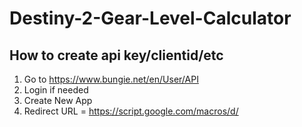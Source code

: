 # Destiny-2-Gear-Level-Calculator

## How to create api key/clientid/etc

1. Go to https://www.bungie.net/en/User/API
1. Login if needed
1. Create New App
1. Redirect URL = https://script.google.com/macros/d/<script id here>/usercallback
	* To get script id go to spreadsheet -> Tools -> Script Editor -> File -> Project Properties -> Info -> Property -> Script ID -> Value
1. Scope = Read your Destiny 2 information (Vault, Inventory, and Vendors), as well as Destiny 1 Vault and Inventory data
